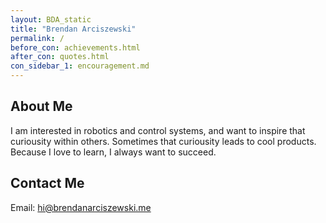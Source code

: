```yaml
---
layout: BDA_static
title: "Brendan Arciszewski"
permalink: /
before_con: achievements.html
after_con: quotes.html
con_sidebar_1: encouragement.md
---
```

## About Me
I am interested in robotics and control systems, and want to inspire that curiousity within others. Sometimes that curiousity leads to cool products. Because I love to learn, I always want to succeed.

## Contact Me
Email: <a href='mailto:&#104;&#105;&#64;&#98;&#114;&#101;&#110;&#100;&#97;&#110;&#97;&#114;&#99;&#105;&#115;&#122;&#101;&#119;&#115;&#107;&#105;&#46;&#109;&#101;'>&#104;&#105;&#64;&#98;&#114;&#101;&#110;&#100;&#97;&#110;&#97;&#114;&#99;&#105;&#115;&#122;&#101;&#119;&#115;&#107;&#105;&#46;&#109;&#101;</a>
